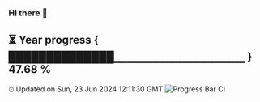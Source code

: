 ### Hi there 👋
⏳ Year progress { ██████████████▁▁▁▁▁▁▁▁▁▁▁▁▁▁▁▁ } 47.68 %
---
⏰ Updated on Sun, 23 Jun 2024 12:11:30 GMT
![Progress Bar CI](https://github.com/Moyi321/Moyi321/workflows/Progress%20Bar%20CI/badge.svg)

